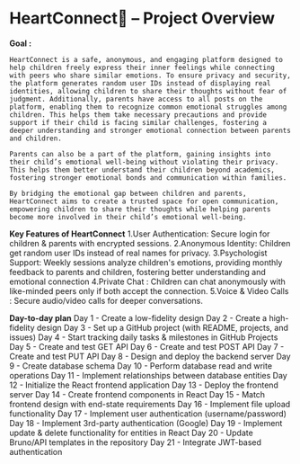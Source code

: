 

# HeartConnect💙 – Project Overview


**Goal :**

    HeartConnect is a safe, anonymous, and engaging platform designed to help children freely express their inner feelings while connecting with peers who share similar emotions. To ensure privacy and security, the platform generates random user IDs instead of displaying real identities, allowing children to share their thoughts without fear of judgment. Additionally, parents have access to all posts on the platform, enabling them to recognize common emotional struggles among children. This helps them take necessary precautions and provide support if their child is facing similar challenges, fostering a deeper understanding and stronger emotional connection between parents and children.

    Parents can also be a part of the platform, gaining insights into their child’s emotional well-being without violating their privacy. This helps them better understand their children beyond academics, fostering stronger emotional bonds and communication within families.

    By bridging the emotional gap between children and parents, HeartConnect aims to create a trusted space for open communication, empowering children to share their thoughts while helping parents become more involved in their child’s emotional well-being.


**Key Features of HeartConnect**
    1.User Authentication: Secure login for children & parents with encrypted sessions.
    2.Anonymous Identity: Children get random user IDs instead of real names for privacy.
    3.Psychologist Support: Weekly sessions analyze children's emotions, providing monthly feedback to parents and children, fostering better understanding and emotional connection
    4.Private Chat : Children can chat anonymously with like-minded peers only if both accept the connection.
    5.Voice & Video Calls : Secure audio/video calls for deeper conversations.

**Day-to-day plan**
Day 1      - Create a low-fidelity design
Day 2      - Create a high-fidelity design
Day 3      - Set up a GitHub project (with README, projects, and issues)
Day 4      - Start tracking daily tasks & milestones in GitHub Projects
Day 5      - Create and test GET API
Day 6      - Create and test POST API
Day 7      - Create and test PUT API
Day 8      - Design and deploy the backend server
Day 9      - Create database schema
Day 10     - Perform database read and write operations
Day 11     - Implement relationships between database entities
Day 12     - Initialize the React frontend application
Day 13     - Deploy the frontend server
Day 14     - Create frontend components in React
Day 15     - Match frontend design with end-state requirements
Day 16     - Implement file upload functionality
Day 17     - Implement user authentication (username/password)
Day 18     - Implement 3rd-party authentication (Google)
Day 19     - Implement update & delete functionality for entities in React
Day 20     - Update Bruno/API templates in the repository
Day 21     - Integrate JWT-based authentication

 